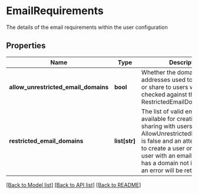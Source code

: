 # EmailRequirements

The details of the email requirements within the user configuration
## Properties
Name | Type | Description | Notes
------------ | ------------- | ------------- | -------------
**allow_unrestricted_email_domains** | **bool** | Whether the domains of email addresses used to create users or share to users will  be checked against the list of RestrictedEmailDomains | 
**restricted_email_domains** | **list[str]** | The list of valid email domains available for creating user or sharing with users  If AllowUnrestrictedEmailDomains is false and an attempt is made to create a user  or share to a user with an email address that has a domain not in the list then an  error will be returned. | 

[[Back to Model list]](../README.md#documentation-for-models) [[Back to API list]](../README.md#documentation-for-api-endpoints) [[Back to README]](../README.md)


